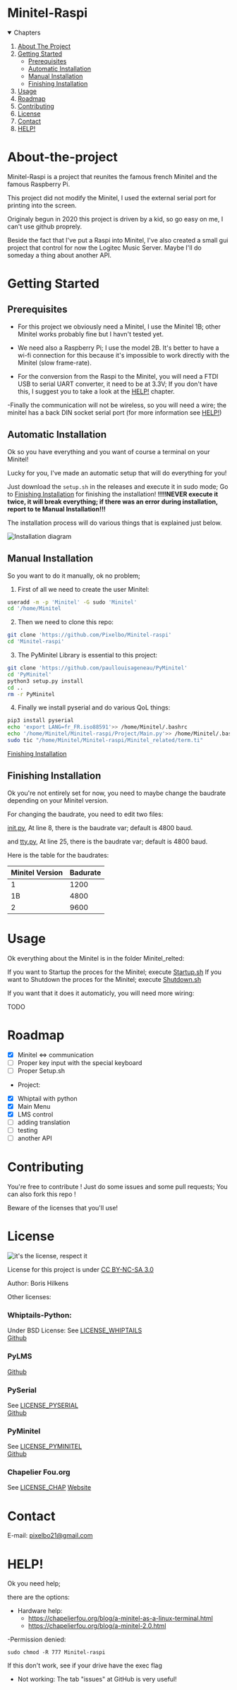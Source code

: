 
# Minitel-Raspi
<details open="open">
  <summary>Chapters</summary>
  <ol>
    <li>
      <a href="#About-the-project">About The Project</a>
    </li>
    <li>
      <a href="#getting-started">Getting Started</a>
      <ul>
        <li><a href="#prerequisites">Prerequisites</a></li>
        <li><a href="#Automatic-Installation">Automatic Installation</a></li>
        <li><a href="#Manual-Installation">Manual Installation</a></li>
        <li><a href="#Finishing-Installation">Finishing Installation</a></li>
      </ul>
    </li>
    <li><a href="#usage">Usage</a></li>
    <li><a href="#roadmap">Roadmap</a></li>
    <li><a href="#contributing">Contributing</a></li>
    <li><a href="#license">License</a></li>
    <li><a href="#contact">Contact</a></li>
    <li><a href="#HELP!">HELP!</a></li>
  </ol>
</details>

# About-the-project

Minitel-Raspi is a project that reunites the famous french Minitel and the famous Raspberry Pi.

This project did not modify the Minitel, I used the external serial port for printing into the screen.

Originaly begun in 2020 this project is driven by a kid, so go easy on me, I can't use github proprely.

Beside the fact that I've put a Raspi into Minitel, I've also created a small gui project that control for now the  Logitec Music Server.
Maybe I'll do someday a thing about another API.

# Getting Started
## Prerequisites

 - For this project we obviously need a Minitel, I use the Minitel 1B;
   other Minitel works probably fine but I havn't tested yet. 
   
 - We need
   also a Raspberry Pi; I use the model 2B. It's better to have a wi-fi
   connection for this because it's impossible to work directly with the
   Minitel (slow frame-rate). 
   
 - For the conversion from the Raspi to the
   Minitel, you will need a FTDI USB to serial UART converter, it need
   to be at 3.3V; If you don't have this, I suggest you to take a look
   at the <a href="#HELP!">HELP!</a> chapter.

-Finally the communication will not be wireless, so you will need a wire; the minitel has a back DIN socket serial port (for more information see <a href="#HELP!">HELP!</a>)

##  Automatic Installation

Ok so you have everything and you want of course a terminal on your Minitel!

Lucky for you, I've made an automatic setup that will do everything for you!

Just download the `setup.sh` in the releases and execute it in sudo mode;
 Go to <a href="#fin-installation">Finishing Installation</a> for finishing the installation!
**!!!!NEVER execute it twice, it will break everything; if there was an error during installation, report to te Manual Installation!!!**

The installation process will do various things that is explained just below.

![Installation diagram](https://raw.githubusercontent.com/Pixelbo/Minitel-raspi/main/Installation%20Diagram.png)
## Manual Installation

So you want to do it manually, ok no problem;

1. First of all we need to create the user Minitel:

```bash
useradd -m -p 'Minitel' -G sudo 'Minitel'
cd '/home/Minitel
```

2. Then we need to clone this repo:
  
  ```bash
git clone 'https://github.com/Pixelbo/Minitel-raspi'
cd 'Minitel-raspi'
```

3. The PyMinitel Library is essential to this project:
  ```bash
git clone 'https://github.com/paullouisageneau/PyMinitel'
cd 'PyMinitel'
python3 setup.py install
cd ..
rm -r PyMinitel
```

4. Finally we install pyserial and do various QoL things:

  ```bash
pip3 install pyserial
echo 'export LANG=fr_FR.iso88591'>> /home/Minitel/.bashrc
echo '/home/Minitel/Minitel-raspi/Project/Main.py'>> /home/Minitel/.bashrc #comment this line if u don't want the project at startup
sudo tic "/home/Minitel/Minitel-raspi/Minitel_related/term.ti"
```

<a href="#fin-installation">Finishing Installation</a>

## Finishing Installation

Ok you're not entirely set for now, you need to maybe change the baudrate depending on your Minitel version.

For changing the baudrate, you need to edit two files:

<a href="/Minite_related/init.py#L8">init.py</a>, At line 8, there is the baudrate var; default is 4800 baud.

and <a href="/Minite_related/tty.py#L25">tty.py</a>, At line 25, there is the baudrate var; default is 4800 baud.

Here is the table for the baudrates:

|Minitel Version| Badurate |
|--|--|
| 1 | 1200 |
|1B|4800|
|2|9600|

# Usage

Ok everything about the Minitel is in the folder Minitel_relted:

If you want to Startup the proces for the Minitel; execute <a href="/Minitel_related/Startup.sh">Startup.sh</a>
If you want to Shutdown the proces for the Minitel; execute <a href="/Minitel_related/Shutdown.sh">Shutdown.sh</a>

If you want that it does it automaticly, you will need more wiring:

TODO

# Roadmap

 - [x] Minitel <=> communication
 - [ ] Proper key input with the special keyboard
 - [ ] Proper Setup.sh
 - Project:
 - [x] Whiptail with python
 - [x] Main Menu
 - [x] LMS control
 - [ ] adding translation
 - [ ] testing 
 - [ ] another API

# Contributing

You're free to contribute !
Just do some issues and some pull requests;
You can also fork this repo !

Beware of the licenses that you'll use!

# License
![it's the license, respect it](https://mirrors.creativecommons.org/presskit/buttons/88x31/png/by-nc-sa.png)

License for this project is under <a href="https://creativecommons.org/licenses/by-nc-sa/3.0/">CC BY-NC-SA 3.0</a>  

Author: Boris Hilkens

Other licenses:

### Whiptails-Python:

Under BSD License: See  <a href="https://github.com/marwano/whiptail/blob/master/LICENSE">LICENSE_WHIPTAILS</a>  
 <a href="https://github.com/marwano/whiptail">Github</a>  
### PyLMS

 <a href="https://github.com/jinglemansweep/PyLMS">Github</a>  

### PySerial
 See <a href="https://github.com/pyserial/pyserial/blob/master/LICENSE.txt">LICENSE_PYSERIAL</a>  
<a href="https://github.com/pyserial/pyserial/">Github</a>  

### PyMinitel

 See <a href="https://github.com/paullouisageneau/PyMinitel/blob/master/COPYING">LICENSE_PYMINITEL</a>  
<a href="https://github.com/paullouisageneau/PyMinitel">Github</a>

### Chapelier Fou.org

See <a href="https://creativecommons.org/licenses/by-nc-sa/3.0/">LICENSE_CHAP</a>
<a href="https://chapelierfou.org">Website</a>

# Contact

E-mail: pixelbo21@gmail.com

# HELP!

Ok you need help;

there are the options:

 - Hardware help: 
	- https://chapelierfou.org/blog/a-minitel-as-a-linux-terminal.html
	- https://chapelierfou.org/blog/a-minitel-2.0.html
	
-Permission denied:
	

    sudo chmod -R 777 Minitel-raspi
If this don't work, see if your drive have the exec flag

- Not working:
  The tab "issues" at GitHub is very useful!
	
<!--stackedit_data:
eyJoaXN0b3J5IjpbLTEwMjYyOTExOTddfQ==
-->